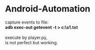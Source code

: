 # Android-Automation
capture events to file:<br>
**adb exec-out getevent -t > c:\s1.txt** <br>
<br>
execute by player.py,<br>
is not perfect but working.
